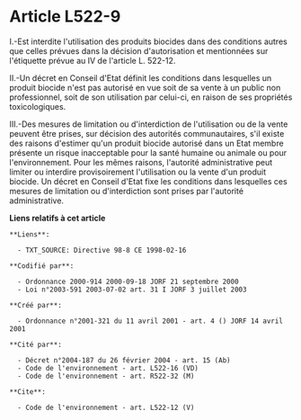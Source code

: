 # Article L522-9

I.-Est interdite l'utilisation des produits biocides dans des conditions autres que celles prévues dans la décision
d'autorisation et mentionnées sur l'étiquette prévue au IV de l'article L. 522-12. 

II.-Un décret en Conseil d'Etat définit les conditions dans lesquelles un produit biocide n'est pas autorisé en vue soit de
sa vente à un public non professionnel, soit de son utilisation par celui-ci, en raison de ses propriétés toxicologiques. 

III.-Des mesures de limitation ou d'interdiction de l'utilisation ou de la vente peuvent être prises, sur décision des
autorités communautaires, s'il existe des raisons d'estimer qu'un produit biocide autorisé dans un Etat membre présente un
risque inacceptable pour la santé humaine ou animale ou pour l'environnement. Pour les mêmes raisons, l'autorité
administrative peut limiter ou interdire provisoirement l'utilisation ou la vente d'un produit biocide. Un décret en Conseil
d'Etat fixe les conditions dans lesquelles ces mesures de limitation ou d'interdiction sont prises par l'autorité
administrative.

**Liens relatifs à cet article**

	**Liens**:

	  - TXT_SOURCE: Directive 98-8 CE 1998-02-16

	**Codifié par**:

	  - Ordonnance 2000-914 2000-09-18 JORF 21 septembre 2000
	  - Loi n°2003-591 2003-07-02 art. 31 I JORF 3 juillet 2003

	**Créé par**:

	  - Ordonnance n°2001-321 du 11 avril 2001 - art. 4 () JORF 14 avril 2001

	**Cité par**:

	  - Décret n°2004-187 du 26 février 2004 - art. 15 (Ab)
	  - Code de l'environnement - art. L522-16 (VD)
	  - Code de l'environnement - art. R522-32 (M)

	**Cite**:

	  - Code de l'environnement - art. L522-12 (V)
